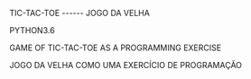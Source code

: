 TIC-TAC-TOE ------ JOGO DA VELHA

PYTHON3.6 

GAME OF TIC-TAC-TOE AS A PROGRAMMING EXERCISE 

JOGO DA VELHA COMO UMA EXERCÍCIO DE PROGRAMAÇÃO
